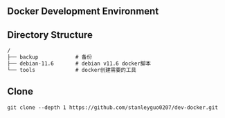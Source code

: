 Docker Development Environment
---

## Directory Structure

```markdown
/
├── backup            # 备份
├── debian-11.6       # debian v11.6 docker脚本
└── tools             # docker创建需要的工具
```

## Clone

```shell
git clone --depth 1 https://github.com/stanleyguo0207/dev-docker.git
```

